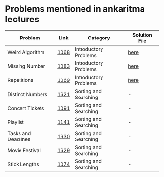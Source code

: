 # Problems mentioned in ankaritma lectures

| Problem            | Link                                            | Category                | Solution File                                |
|--------------------|-------------------------------------------------|-------------------------|----------------------------------------------|
| Weird Algorithm    | [1068](https://cses.fi/problemset/task/1068)    | Introductory Problems   | [here](introduction/weird-algorithm.cpp)     |
| Missing Number     | [1083](https://cses.fi/problemset/task/1083)    | Introductory Problems   | [here](introduction/missing-number.cpp)      |
| Repetitions        | [1069](https://cses.fi/problemset/task/1069)    | Introductory Problems   | [here](introduction/repetitions.cpp)         |
| Distinct Numbers   | [1621](https://cses.fi/problemset/task/1621)    | Sorting and Searching   | -                                            |
| Concert Tickets    | [1091](https://cses.fi/problemset/task/1091)    | Sorting and Searching   | -                                            |
| Playlist           | [1141](https://cses.fi/problemset/task/1141)    | Sorting and Searching   | -                                            |
| Tasks and Deadlines | [1630](https://cses.fi/problemset/task/1630)    | Sorting and Searching   | -                                            |
| Movie Festival     | [1629](https://cses.fi/problemset/task/1629)    | Sorting and Searching   | -                                            |
| Stick Lengths      | [1074](https://cses.fi/problemset/task/1074)    | Sorting and Searching   | -                                            |
